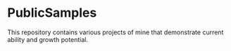 ﻿# PublicSamples
This repository contains various projects of mine that demonstrate current ability and growth potential.
